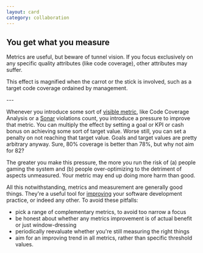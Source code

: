 ```yaml
---
layout: card
category: collaboration
---
```

You get what you measure
---
<p>Metrics are useful, but beware of tunnel vision. If you focus exclusively
      on any specific quality attributes (like code coverage), other attributes may suffer.</p>
<p>This effect is magnified when the carrot or the stick is involved, such as a target
      code coverage ordained by management.</p>
---

Whenever you introduce some sort of [visible metric](make-it-visible), like Code Coverage Analysis or a [Sonar](http://sonarqube.org/) violations count, you introduce a pressure to improve that metric. You can multiply the effect by setting a goal or KPI or cash bonus on achieving some sort of target value. Worse still, you can set a penalty on not reaching that target value. Goals and target values are pretty arbitrary anyway. Sure, 80% coverage is better than 78%, but why not aim for 82?

The greater you make this pressure, the more you run the risk of (a) people gaming the system and (b) people over-optimizing to the detriment of aspects unmeasured. Your metric may end up doing more harm than good.

All this notwithstanding, metrics and measurement are generally good things. They're a useful tool for [improving](improve-continuously) your software development practice, or indeed any other. To avoid these pitfalls:

* pick a range of complementary metrics, to avoid too narrow a focus
* be honest about whether any metrics improvement is of actual benefit or just window-dressing
* periodically reevaluate whether you're still measuring the right things
* aim for an improving trend in all metrics, rather than specific threshold values.
